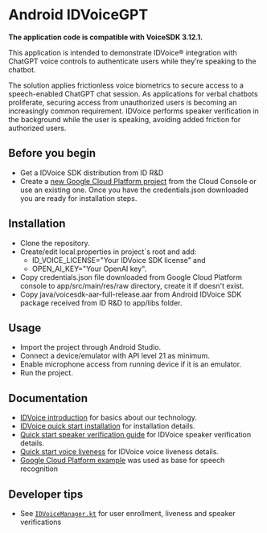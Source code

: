 Android IDVoiceGPT
===========================================

**The application code is compatible with VoiceSDK 3.12.1.**

This application is intended to demonstrate IDVoice® integration with ChatGPT voice controls to authenticate users while they’re speaking to the chatbot.

The solution applies frictionless voice biometrics to secure access to a speech-enabled ChatGPT chat session. As applications for verbal chatbots proliferate, securing access from unauthorized users is becoming an increasingly common requirement. IDVoice performs speaker verification in the background while the user is speaking, avoiding added friction for authorized users.

Before you begin
----------------

- Get a IDVoice SDK distribution from ID R&D
- Create a [new Google Cloud Platform project](https://cloud.google.com/speech-to-text/docs/before-you-begin) from the Cloud Console or use an existing one. Once you have the credentials.json downloaded you are ready for installation steps.

Installation
------------

- Clone the repository.
- Create/edit local.properties in project´s root and add:
  - ID_VOICE_LICENSE="Your IDVoice SDK license" and
  - OPEN_AI_KEY="Your OpenAI key".
- Copy credentials.json file downloaded from Google Cloud Platform console to app/src/main/res/raw directory, create it if doesn't exist.
- Copy java/voicesdk-aar-full-release.aar from Android IDVoice SDK package received from ID R&D to app/libs folder.

Usage
-----

- Import the project through Android Studio.
- Connect a device/emulator with API level 21 as minimum. 
- Enable microphone access from running device if it is an emulator. 
- Run the project.

Documentation
-------------

- [IDVoice introduction](https://docs.idrnd.net/voice/) for basics about our technology.
- [IDVoice quick start installation](https://docs.idrnd.net/voice/sdk/quick-start-installation/) for installation details.
- [Quick start speaker verification guide](https://docs.idrnd.net/voice/sdk/quick-start-idvoice/) for IDVoice speaker verification details.
- [Quick start voice liveness](https://docs.idrnd.net/voice/sdk/quick-start-idlive-voice/) for IDVoice voice liveness details.
- [Google Cloud Platform example](https://github.com/GoogleCloudPlatform/android-docs-samples) was used as base for speech recognition

Developer tips
--------------

- See [`IDVoiceManager.kt`](app/src/main/java/net/idrnd/idvoicegpt/idrnd/IDVoiceManager.kt) for user enrollment, liveness and speaker verifications
